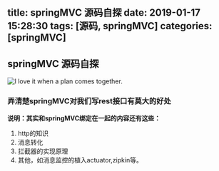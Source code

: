 title: springMVC 源码自探
date: 2019-01-17 15:28:30
tags: [源码, springMVC]
categories: [springMVC]
---
## springMVC 源码自探

![I love it when a plan comes together.](http://ww1.sinaimg.cn/large/006Cwrd9gy1fxskn2tpksj31hc0u0guq.jpg)
### 弄清楚springMVC对我们写rest接口有莫大的好处

**说明：其实和springMVC绑定在一起的内容还有这些：**
1. http的知识
2. 消息转化
3. 拦截器的实现原理
4. 其他，如消息监控的植入actuator,zipkin等。

